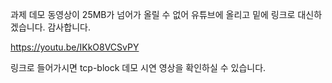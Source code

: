 과제 데모 동영상이 25MB가 넘어가 올릴 수 없어 유튜브에 올리고 밑에 링크로 대신하겠습니다. 감사합니다.

https://youtu.be/IKkO8VCSvPY

링크로 들어가시면 tcp-block 데모 시연 영상을 확인하실 수 있습니다.
